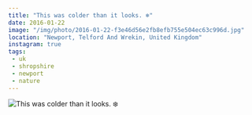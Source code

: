 ```yaml
---
title: "This was colder than it looks. ❄️"
date: 2016-01-22
image: "/img/photo/2016-01-22-f3e46d56e2fb8efb755e504ec63c996d.jpg"
location: "Newport, Telford And Wrekin, United Kingdom"
instagram: true
tags:
 - uk
 - shropshire
 - newport
 - nature
---
```


![This was colder than it looks. ❄️](/img/photo/2016-01-22-f3e46d56e2fb8efb755e504ec63c996d.jpg)

